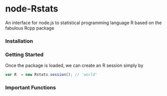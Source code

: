 node-Rstats
===========

An interface for node.js to statistical programming language R based on the fabulous Rcpp package

### Installation

### Getting Started

Once the package is loaded, we can create an R session simply by 

```javascript
var R  = new Rstats.session(); // 'world'
```

### Important Functions

